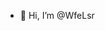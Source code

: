 - 👋 Hi, I’m @WfeLsr


<!---
WfeLsr/WfeLsr is a ✨ special ✨ repository because its `README.md` (this file) appears on your GitHub profile.
You can click the Preview link to take a look at your changes.
--->
